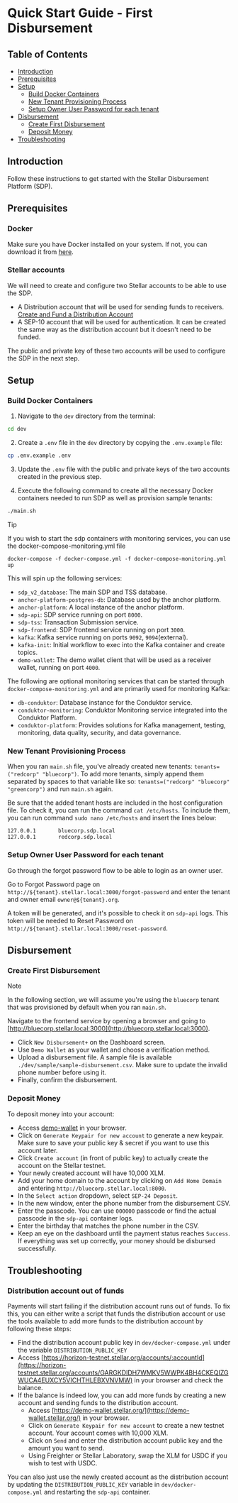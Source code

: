 # Quick Start Guide - First Disbursement

## Table of Contents
  - [Introduction](#introduction)
  - [Prerequisites](#prerequisites)
  - [Setup](#setup)
    - [Build Docker Containers](#build-docker-containers)
    - [New Tenant Provisioning Process](#new-tenant-provisioning-process)
    - [Setup Owner User Password for each tenant](#setup-owner-user-password-for-each-tenant)
  - [Disbursement](#disbursement)
    - [Create First Disbursement](#create-first-disbursement)
    - [Deposit Money](#deposit-money)
  - [Troubleshooting](#troubleshooting)

## Introduction

Follow these instructions to get started with the Stellar Disbursement Platform (SDP).

## Prerequisites

### Docker

Make sure you have Docker installed on your system. If not, you can download it from [here](https://www.docker.com/products/docker-desktop).

### Stellar accounts 
We will need to create and configure two Stellar accounts to be able to use the SDP. 
* A Distribution account that will be used for sending funds to receivers. [Create and Fund a Distribution Account](https://developers.stellar.org/docs/stellar-disbursement-platform/getting-started#create-and-fund-a-distribution-account)
* A SEP-10 account that will be used for authentication. It can be created the same way as the distribution account but it doesn't need to be funded.

The public and private key of these two accounts will be used to configure the SDP in the next step.

## Setup

### Build Docker Containers

1. Navigate to the `dev` directory from the terminal:
```sh
cd dev
```

2. Create a `.env` file in the `dev` directory by copying the `.env.example` file:
```sh
cp .env.example .env
```

3. Update the `.env` file with the public and private keys of the two accounts created in the previous step.

4. Execute the following command to create all the necessary Docker containers needed to run SDP as well as provision sample tenants:
```sh
./main.sh
```

> [!TIP]  
> If you wish to start the sdp containers with monitoring services, you can use the docker-compose-monitoring.yml file 
> 
> `docker-compose -f docker-compose.yml -f docker-compose-monitoring.yml up`


This will spin up the following services:

- `sdp_v2_database`: The main SDP and TSS database.
- `anchor-platform-postgres-db`: Database used by the anchor platform.
- `anchor-platform`: A local instance of the anchor platform.
- `sdp-api`: SDP service running on port `8000`.
- `sdp-tss`: Transaction Submission service.
- `sdp-frontend`: SDP frontend service running on port `3000`.
- `kafka`: Kafka service running on ports `9092`, `9094`(external).
- `kafka-init`:  Initial workflow to exec into the Kafka container and create topics.
- `demo-wallet`: The demo wallet client that will be used as a receiver wallet, running on port `4000`.

The following are optional monitoring services that can be started through `docker-compose-monitoring.yml` and are primarily used for monitoring Kafka: 
- `db-conduktor`: Database instance for the Conduktor service. 
- `conduktor-monitoring`: Conduktor Monitoring service integrated into the Conduktor Platform. 
- `conduktor-platform`: Provides solutions for Kafka management, testing, monitoring, data quality, security, and data governance.

### New Tenant Provisioning Process

When you ran `main.sh` file, you've already created new tenants: `tenants=("redcorp" "bluecorp")`. 
To add more tenants, simply append them separated by spaces to that variable like so: `tenants=("redcorp" "bluecorp" "greencorp")` and run `main.sh` again.

Be sure that the added tenant hosts are included in the host configuration file.
To check it, you can run the command `cat /etc/hosts`.
To include them, you can run command `sudo nano /etc/hosts` and insert the lines below:
```
127.0.0.1       bluecorp.sdp.local
127.0.0.1       redcorp.sdp.local
```

### Setup Owner User Password for each tenant

Go through the forgot password flow to be able to login as an owner user.

Go to Forgot Password page on `http://${tenant}.stellar.local:3000/forgot-password` and enter the tenant and owner email `owner@${tenant}.org`.

A token will be generated, and it's possible to check it on `sdp-api` logs. This token will be needed to Reset Password on `http://${tenant}.stellar.local:3000/reset-password`.

## Disbursement

### Create First Disbursement

> [!NOTE]  
> In the following section, we will assume you're using the `bluecorp` tenant that was provisioned by default when you ran `main.sh`.

Navigate to the frontend service by opening a browser and going to [http://bluecorp.stellar.local:3000](http://bluecorp.stellar.local:3000).

- Click `New Disbursement+` on the Dashboard screen.
- Use `Demo Wallet` as your wallet and choose a verification method.
- Upload a disbursement file. A sample file is available `./dev/sample/sample-disbursement.csv`. Make sure to update the invalid phone number before using it.
- Finally, confirm the disbursement.

### Deposit Money

To deposit money into your account:

- Access [demo-wallet](http://localhost:4000) in your browser.
- Click on `Generate Keypair for new account` to generate a new keypair. Make sure to save your public key & secret if you want to use this account later.
- Click `Create account` (in front of public key) to actually create the account on the Stellar testnet.
- Your newly created account will have 10,000 XLM.
- Add your home domain to the account by clicking on `Add Home Domain` and entering `http://bluecorp.stellar.local:8000`.
- In the `Select action` dropdown, select `SEP-24 Deposit`.
- In the new window, enter the phone number from the disbursement CSV.
- Enter the passcode. You can use `000000` passcode or find the actual passcode in the `sdp-api` container logs.
- Enter the birthday that matches the phone number in the CSV.
- Keep an eye on the dashboard until the payment status reaches `Success`. If everything was set up correctly, your money should be disbursed successfully.

## Troubleshooting

### Distribution account out of funds

Payments will start failing if the distribution account runs out of funds. To fix this, you can either write a script that funds the distribution account or use the tools
available to add more funds to the distribution account by following these steps:

- Find the distribution account public key in `dev/docker-compose.yml` under the variable `DISTRIBUTION_PUBLIC_KEY`
- Access [https://horizon-testnet.stellar.org/accounts/:accountId](https://horizon-testnet.stellar.org/accounts/GARGKDIDH7WMKV5WWPK4BH4CKEQIZGWUCA4EUXCY5VICHTHLEBXVNVMW) in your browser and check the balance.
- If the balance is indeed low, you can add more funds by creating a new account and sending funds to the distribution account.
  - Access [https://demo-wallet.stellar.org/](https://demo-wallet.stellar.org/) in your browser.
  - Click on `Generate Keypair for new account` to create a new testnet account. Your account comes with 10,000 XLM.
  - Click on `Send` and enter the distribution account public key and the amount you want to send.
  - Using Freighter or Stellar Laboratory, swap the XLM for USDC if you wish to test with USDC.

You can also just use the newly created account as the distribution account by updating the `DISTRIBUTION_PUBLIC_KEY` variable in `dev/docker-compose.yml` and restarting the `sdp-api` container.
